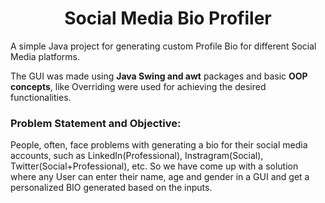 <h1 align="center">Social Media Bio Profiler</h1> 
A simple Java project for generating custom Profile Bio for different Social Media platforms.

The GUI was made using **Java Swing and awt** packages and basic **OOP concepts**, like Overriding were used for achieving the desired functionalities.

### Problem Statement and Objective: 
People, often, face problems with generating a bio for their social media accounts, such as LinkedIn(Professional), Instragram(Social), Twitter(Social+Professional), etc. So we have come up with a solution where any User can enter their name, age and gender in a GUI and get a personalized BIO generated based on the inputs.
